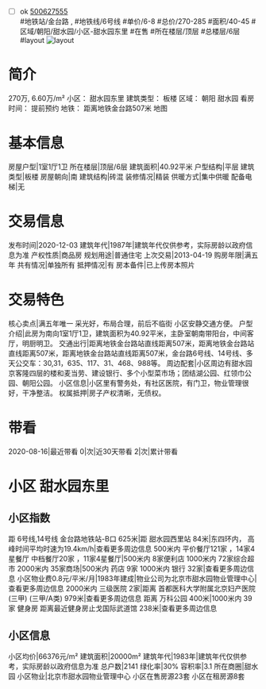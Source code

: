 - [ ] ok [500627555](https://bj.5i5j.com/ershoufang/500627555.html)  
 #地铁站/金台路 ,  #地铁线/6号线
#单价/6-8 #总价/270-285 #面积/40-45   #区域/朝阳/甜水园/小区-甜水园东里 #在售 #所在楼层/顶层 #总楼层/6层 #layout 
![layout](http://image2a.5i5j.com/scm/HOUSE_CUSTOMER/504167c22d1e443ca1fc5c698101e291.jpg_P5.jpg) 
# 简介 
 270万,  6.60万/m² 
小区： 甜水园东里
建筑类型： 板楼
区域： 朝阳 甜水园
看房时间： 提前预约
地铁： 距离地铁金台路507米 地图
# 基本信息 
 房屋户型|1室1厅1卫
所在楼层|顶层/6层
建筑面积|40.92平米
户型结构|平层
建筑类型|板楼
房屋朝向|南
建筑结构|砖混
装修情况|精装
供暖方式|集中供暖
配备电梯|无
# 交易信息 
 发布时间|2020-12-03
建筑年代|1987年|建筑年代仅供参考，实际房龄以政府信息为准
产权性质|商品房
规划用途|普通住宅
上次交易|2013-04-19
购房年限|满五年
共有情况|单独所有
抵押情况|有
房本备件|已上传房本照片
# 交易特色 
 核心卖点|满五年唯一 采光好，布局合理，前后不临街 小区安静交通方便。
户型介绍|此房为南向1室1厅1卫，建筑面积为40.92平米，主卧室朝南带阳台，中间客厅，明厨明卫。
交通出行|距离地铁金台路站直线距离507米，距离地铁金台路站直线距离507米，距离地铁金台路站直线距离507米，金台路6号线、14号线、多天公交车：30,31，635、117、31、468、988等。
周边配套|小区周边有甜水园京客隆四层的楼和麦当劳、建设银行、多个小型菜市场；团结湖公园、红领巾公园、朝阳公园。
小区信息|小区里有警务处，有社区医院，有门卫，物业管理很好，干净整洁。
权属抵押|房子产权清晰，无债权。
# 带看 
 2020-08-16|最近带看	 0|次|近30天带看	 2|次|累计带看
# 小区 甜水园东里
## 小区指数 
 距 6号线,14号线 金台路地铁站-B口 625米|距 甜水园西里站 84米|东四环内， 高峰时间平均时速为19.4km/h|查看更多周边信息
500米内 平价餐厅121家 ，14家4星餐厅
中档餐厅20家 ，11家4星餐厅|500米内 8家便利店
1000米内 72家综合超市
2000米内 35家商场|500米内 药店 9家
1000米内 银行 32家|查看更多周边信息
小区物业费0.8元/平米/月|1983年建成|物业公司为北京市甜水园物业管理中心|查看更多周边信息
2000米内 三级医院 2家|距离 首都医科大学附属北京妇产医院(三甲) (三甲/A类) 979米|查看更多周边信息
距离 万科公园 400米|1000米内 39家 健身房
距离最近健身房止戈国际武道馆 238米|查看更多周边信息
## 小区信息 
 小区均价|66376元/m²
建筑面积|20000m²
建筑年代|1983年|建筑年代仅供参考，实际房龄以政府信息为准
总户数|2141
绿化率|30%
容积率|3.1
所在商圈|甜水园
小区物业|北京市甜水园物业管理中心
小区在售房源23套
小区在租房源8套
